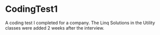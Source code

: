 # CodingTest1
A coding test I completed for a company. The Linq Solutions in the Utility classes were added 2 weeks after the interview.
